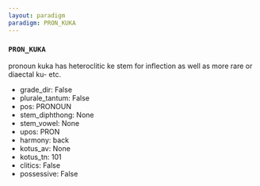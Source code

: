 ```yaml
---
layout: paradigm
paradigm: PRON_KUKA
---
```

### ` PRON_KUKA `

pronoun kuka has heteroclitic ke stem for inflection as well as more rare or diaectal ku- etc.
* grade_dir: False
* plurale_tantum: False
* pos: PRONOUN
* stem_diphthong: None
* stem_vowel: None
* upos: PRON
* harmony: back
* kotus_av: None
* kotus_tn: 101
* clitics: False
* possessive: False
